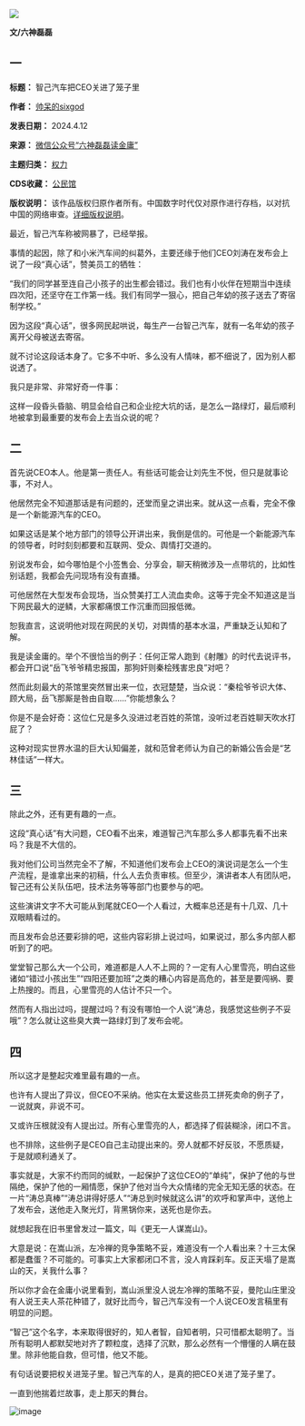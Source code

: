 ![](https://chinadigitaltimes.net/chinese/files/2024/04/a2825c09.png)


**文/六神磊磊** 


**一** 
-----




**标题：** 智己汽车把CEO关进了笼子里  

**作者：** [帅呆的sixgod](https://chinadigitaltimes.net/space/六神磊磊)  

**发表日期：** 2024.4.12  

**来源：** [微信公众号“六神磊磊读金庸”](https://web.archive.org/web/https://mp.weixin.qq.com/s/Yx9LhvPfK57NSDukPRNUQA)  

**主题归类：** [权力](https://chinadigitaltimes.net/space/权力)  

**CDS收藏：** [公民馆](https://chinadigitaltimes.net/space/%E5%85%AC%E6%B0%91%E9%A6%86)  

**版权说明：** 该作品版权归原作者所有。中国数字时代仅对原作进行存档，以对抗中国的网络审查。[详细版权说明](https://chinadigitaltimes.net/chinese/copyright)。


最近，智己汽车称被网暴了，已经举报。


事情的起因，除了和小米汽车间的纠葛外，主要还缘于他们CEO刘涛在发布会上说了一段“真心话”，赞美员工的牺牲：


“我们的同学甚至连自己小孩子的出生都会错过。我们也有小伙伴在短期当中连续四次阳，还坚守在工作第一线。我们有同学一狠心，把自己年幼的孩子送去了寄宿制学校。”


因为这段“真心话”，很多网民起哄说，每生产一台智己汽车，就有一名年幼的孩子离开父母被送去寄宿。


就不讨论这段话本身了。它多不中听、多么没有人情味，都不细说了，因为别人都说透了。


我只是非常、非常好奇一件事：


这样一段昏头昏脑、明显会给自己和企业挖大坑的话，是怎么一路绿灯，最后顺利地被拿到最重要的发布会上去当众说的呢？


**二** 
-----


首先说CEO本人。他是第一责任人。有些话可能会让刘先生不悦，但只是就事论事，不对人。


他居然完全不知道那话是有问题的，还堂而皇之讲出来。就从这一点看，完全不像是一个新能源汽车的CEO。


如果这话是某个地方部门的领导公开讲出来，我倒是信的。可他是一个新能源汽车的领导者，时时刻刻都要和互联网、受众、舆情打交道的。


别说发布会，如今哪怕是个小签售会、分享会，聊天稍微涉及一点带坑的，比如性别话题，我都会先问现场有没有直播。


可他居然在大型发布会现场，当众赞美打工人流血卖命。这等于完全不知道这是当下网民最大的逆鳞，大家都痛恨工作沉重而回报低微。


恕我直言，这说明他对现在网民的关切，对舆情的基本水温，严重缺乏认知和了解。


我是读金庸的。举个不很恰当的例子：任何正常人跑到《射雕》的时代去说评书，都会开口说“岳飞爷爷精忠报国，那狗奸则秦桧残害忠良”对吧？


然而此刻最大的茶馆里突然冒出来一位，衣冠楚楚，当众说：“秦桧爷爷识大体、顾大局，岳飞那厮是咎由自取……”你能想象么？


你是不是会好奇：这位仁兄是多久没进过老百姓的茶馆，没听过老百姓聊天吹水打屁了？


这种对现实世界水温的巨大认知偏差，就和范曾老师认为自己的新婚公告会是“艺林佳话”一样大。


**三** 
-----


除此之外，还有更有趣的一点。


这段“真心话”有大问题，CEO看不出来，难道智己汽车那么多人都事先看不出来吗？我是不大信的。


我对他们公司当然完全不了解，不知道他们发布会上CEO的演说词是怎么一个生产流程，是谁拿出来的初稿，什么人去负责审核。但至少，演讲者本人有团队吧，智己还有公关队伍吧，技术法务等等部门也要参与的吧。


这些演讲文字不大可能从到尾就CEO一个人看过，大概率总还是有十几双、几十双眼睛看过的。


而且发布会总还要彩排的吧，这些内容彩排上说过吗，如果说过，那么多内部人都听到了的吧。


堂堂智己那么大一个公司，难道都是人人不上网的？一定有人心里雪亮，明白这些诸如“错过小孩出生”“四阳还要加班”之类的糟心内容是高危的，甚至是要闯祸、要上热搜的。而且，心里雪亮的人估计不只一个。


然而有人指出过吗，提醒过吗？有没有哪怕一个人说“涛总，我感觉这些例子不妥哦”？怎么就让这些臭大粪一路绿灯到了发布会呢。


**四** 
-----


所以这才是整起灾难里最有趣的一点。


也许有人提出了异议，但CEO不采纳。他实在太爱这些员工拼死卖命的例子了，一说就爽，非说不可。


又或许压根就没有人提出过。所有心里雪亮的人，都选择了假装糊涂，闭口不言。


也不排除，这些例子是CEO自己主动提出来的。旁人就都不好反驳，不愿质疑，于是就顺利通关了。


事实就是，大家不约而同的缄默，一起保护了这位CEO的“单纯”，保护了他的与世隔绝，保护了他的一厢情愿，保护了他对当今大众情绪的完全无知无感的状态。在一片“涛总真棒”“涛总讲得好感人”“涛总到时候就这么讲”的欢呼和掌声中，送他上了发布会，送他走入聚光灯，背黑锅你来，送死也是你去。


就想起我在旧书里曾发过一篇文，叫《更无一人谋嵩山》。


大意是说：在嵩山派，左冷禅的竞争策略不妥，难道没有一个人看出来？十三太保都是蠢蛋？不可能的。可事实上大家都闭口不言，没人肯踩刹车。反正天塌了是嵩山的天，关我什么事？


所以你才会在金庸小说里看到，嵩山派里没人说左冷禅的策略不妥，曼陀山庄里没有人说王夫人茶花种错了，就好比而今，智己汽车没有一个人说CEO发言稿里有明显的问题。


“智己”这个名字，本来取得很好的，知人者智，自知者明，只可惜都太聪明了。当所有聪明人都默契地对齐了颗粒度，选择了沉默，那么必然有一个懵懂的人瞒在鼓里。除非他能自救，但可惜，他又不能。


有句话说要把权关进笼子里。智己汽车的人，是真的把CEO关进了笼子里了。


一直到他揣着烂故事，走上那天的舞台。


![image](https://chinadigitaltimes.net/chinese/files/2024/04/post-706791-6619d9157d59e.)

